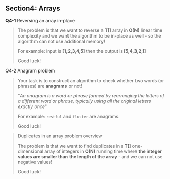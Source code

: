 ## Section4: Arrays

**Q4-1** Reversing an array in-place

>The problem is that we want to reverse a **T[]** array in **O(N)** linear time complexity and we want the algorithm to be in-place as well - so the algorithm can not use additional memory!
>
>For example: input is **[1,2,3,4,5]** then the output is **[5,4,3,2,1]**
>
>Good luck!



Q4-2 Anagram problem

>Your task is to construct an algorithm to check whether two words (or phrases) are **anagrams** or not!
>
>"*An anagram is a word or phrase formed by rearranging the letters of a different word or phrase, typically using all the original letters exactly once*"
>
>For example: `restful` and `fluster` are anagrams.
>
>Good luck!



> Duplicates in an array problem overview
>
> The problem is that we want to find duplicates in a **T[]** one-dimensional array of integers in **O(N)** running time where **the integer values are smaller than the length of the array** - and we can not use negative values!
>
> Good luck!